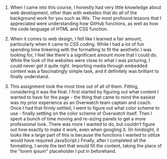 1. When I came into this course, I honestly had very little knowledge about web development, other than with websites that do all of the background work for you such as Wix. The most profound lessons that I appreciated were understanding how GitHub functions, as well as how the code language of HTML and CSS function.

2. When it comes to web design, I felt like I learned a fair amount, particularly when it came to CSS coding. While I had a lot of fun spending time tinkering with the formatting to fit the aesthetic I was looking for, I feel like there's a significant amount more that I could do. While the look of the websites were close to what I was picturing, I could never get it quite right. Importing media through embedded content was a fascinatingly simple task, and it definitely was brilliant to finally understand.

3. This assignment took the most time out of all of them. Fitting, considering it was the final. I first started by figuring out what content I wanted to have for the page - the thing that came to mind the easiest was my prior experience as an Overwatch team captain and coach. Once I had that firmly settled, I went to figure out what color scheme to use - finally settling on the color scheme of Overwatch itself. Then I spent a bunch of time moving and re-sizing panels to get a more professional look. There was more I wanted to do, but couldn't figure out how exactly to make it work, even when googling it. (In hindsight, it looks like a large part of this is because the functions I wanted to utilize would have required JavaScript.) Finally, after I completed all the formatting, I wrote the text that would fill the content, taking the place of the "lorem ipsum" placeholder I put in beforehand.
